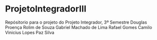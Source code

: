 # ProjetoIntegradorIII
Repósitorio para o projeto do Projeto Integrador, 3º Semestre
Douglas Proença Rolim de Souza
Gabriel Machado de Lima
Rafael Gomes Camilo
Vinicius Lopes Paz Silva
